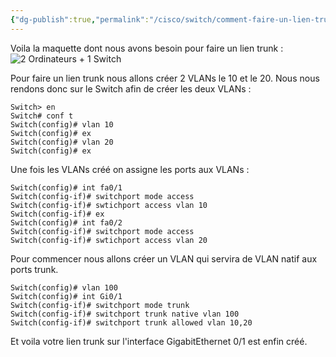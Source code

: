 ```yaml
---
{"dg-publish":true,"permalink":"/cisco/switch/comment-faire-un-lien-trunk/"}
---
```


Voila la maquette dont nous avons besoin pour faire un lien trunk :
![2 Ordinateurs + 1 Switch](1.PNG)

Pour faire un lien trunk nous allons créer 2 VLANs le 10 et le 20.
Nous nous rendons donc sur le Switch afin de créer les deux VLANs :
```IOS
Switch> en
Switch# conf t
Switch(config)# vlan 10
Switch(config)# ex
Switch(config)# vlan 20
Switch(config)# ex
```

Une fois les VLANs créé on assigne les ports aux VLANs : 
```IOS
Switch(config)# int fa0/1
Switch(config-if)# switchport mode access
Switch(config-if)# swtichport access vlan 10
Switch(config-if)# ex
Switch(config)# int fa0/2
Switch(config-if)# switchport mode access
Switch(config-if)# swtichport access vlan 20
```

Pour commencer nous allons créer un VLAN qui servira de VLAN natif aux ports trunk. 
```IOS
Switch(config)# vlan 100
Switch(config)# int Gi0/1
Switch(config-if)# switchport mode trunk
Switch(config-if)# switchport trunk native vlan 100
Switch(config-if)# switchport trunk allowed vlan 10,20
```

Et voila votre lien trunk sur l'interface GigabitEthernet 0/1 est enfin créé.